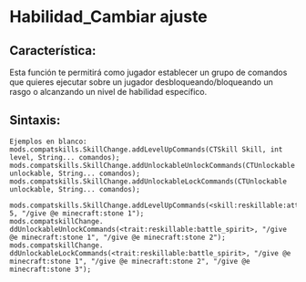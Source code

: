 # Habilidad_Cambiar ajuste

## Característica:

Esta función te permitirá como jugador establecer un grupo de comandos que quieres ejecutar sobre un jugador desbloqueando/bloqueando un rasgo o alcanzando un nivel de habilidad específico.

## Sintaxis:

    Ejemplos en blanco:
    mods.compatskills.SkillChange.addLevelUpCommands(CTSkill Skill, int level, String... comandos);
    mods.compatskills.SkillChange.addUnlockableUnlockCommands(CTUnlockable unlockable, String... comandos);
    mods.compatskills.SkillChange.addUnlockableLockCommands(CTUnlockable unlockable, String... comandos);
    
    mods.compatskills.SkillChange.addLevelUpCommands(<skill:reskillable:attack>, 5, "/give @e minecraft:stone 1");
    mods.compatskillChange. ddUnlockableUnlockCommands(<trait:reskillable:battle_spirit>, "/give @e minecraft:stone 1", "/give @e minecraft:stone 2");
    mods.compatskillChange. ddUnlockableLockCommands(<trait:reskillable:battle_spirit>, "/give @e minecraft:stone 1", "/give @e minecraft:stone 2", "/give @e minecraft:stone 3");